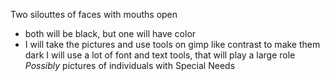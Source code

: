 Two silouttes of faces with mouths open
- both will be black, but one will have color 
- I will take the pictures and use tools on gimp like contrast to make them dark 
I will use a lot of font and text tools, that will play a large role
*Possibly* pictures of individuals with Special Needs

